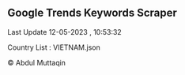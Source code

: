 

## Google Trends Keywords Scraper 
 
Last Update 12-05-2023 , 10:53:32

Country List :
VIETNAM.json



© Abdul Muttaqin 
